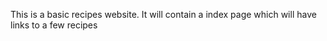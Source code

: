 This is a basic recipes website. It will contain a index page which will have links to a few recipes
